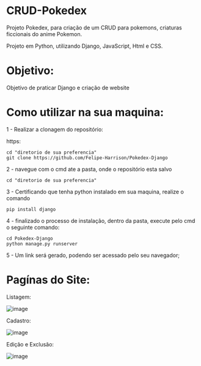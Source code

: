# CRUD-Pokedex

Projeto Pokedex, para criação de um CRUD para pokemons, criaturas ficcionais do anime Pokemon.

Projeto em Python, utilizando Django, JavaScript, Html e CSS.

# Objetivo:
Objetivo de praticar Django e criação de website

# Como utilizar na sua maquina:

1 - Realizar a clonagem do repositório:

https:
```shell
cd "diretorio de sua preferencia"
git clone https://github.com/Felipe-Harrison/Pokedex-Django
```
2 - navegue com o cmd ate a pasta, onde o repositório esta salvo

```shell
cd "diretorio de sua preferencia"
```
3 - Certificando que tenha python instalado em sua maquina, realize o comando

```shell
pip install django
```

4 - finalizado o processo de instalação, dentro da pasta, execute pelo cmd o seguinte comando:

```shell
cd Pokedex-Django
python manage.py runserver
```

5 - Um link será gerado, podendo ser acessado pelo seu navegador;


# Pagínas do Site:

Listagem:

![image](https://user-images.githubusercontent.com/76136248/157353549-13398d14-358e-479d-9414-f83c483b16d2.png)

Cadastro:

![image](https://user-images.githubusercontent.com/76136248/157353628-6e2d0eee-4923-4b6e-a4f9-288b4df41216.png)

Edição e Exclusão:

![image](https://user-images.githubusercontent.com/76136248/157353709-a794243f-944a-4ad3-b6d9-16c065ba8971.png)


